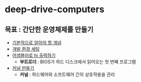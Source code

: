 # deep-drive-computers

## 목표 : 간단한 운영체제를 만들기

- [기본적으로 알아야 할 개념](/pages/1_기본개념.md)
- [개발 환경 세팅](/pages/2_운영체제_개발_환경_설정.md)
- [어셈블러로 hi 출력하기](/pages/3_어셈블러로_hi_출력하기.md)
  - **부트로더** : BIOS가 하드 디스크에서 읽어오는 첫 번째 프로그램
- [커널 만들기](/pages/4_커널_만들기.md)
  - **커널** : 하드웨어와 소프트웨어 간의 상호작용을 관리